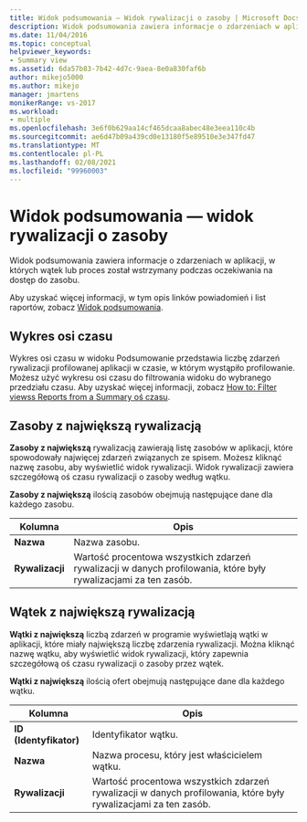 ```yaml
---
title: Widok podsumowania — Widok rywalizacji o zasoby | Microsoft Docs
description: Widok podsumowania zawiera informacje o zdarzeniach w aplikacji, w których wątek lub proces został wstrzymany podczas oczekiwania na dostęp do zasobu.
ms.date: 11/04/2016
ms.topic: conceptual
helpviewer_keywords:
- Summary view
ms.assetid: 6da57b83-7b42-4d7c-9aea-8e0a830faf6b
author: mikejo5000
ms.author: mikejo
manager: jmartens
monikerRange: vs-2017
ms.workload:
- multiple
ms.openlocfilehash: 3e6f0b629aa14cf465dcaa8abec48e3eea110c4b
ms.sourcegitcommit: ae6d47b09a439cd0e13180f5e89510e3e347fd47
ms.translationtype: MT
ms.contentlocale: pl-PL
ms.lasthandoff: 02/08/2021
ms.locfileid: "99960003"
---
```

# <a name="summary-view---resource-contention-view"></a>Widok podsumowania — widok rywalizacji o zasoby
Widok podsumowania zawiera informacje o zdarzeniach w aplikacji, w których wątek lub proces został wstrzymany podczas oczekiwania na dostęp do zasobu.

 Aby uzyskać więcej informacji, w tym opis linków powiadomień i list raportów, zobacz [Widok podsumowania](../profiling/summary-view.md).

## <a name="timeline-graph"></a>Wykres osi czasu
 Wykres osi czasu w widoku Podsumowanie przedstawia liczbę zdarzeń rywalizacji profilowanej aplikacji w czasie, w którym wystąpiło profilowanie. Możesz użyć wykresu osi czasu do filtrowania widoku do wybranego przedziału czasu. Aby uzyskać więcej informacji, zobacz [How to: Filter viewss Reports from a Summary oś czasu](../profiling/how-to-filter-report-views-from-the-summary-timeline.md).

## <a name="most-contended-resources"></a>Zasoby z największą rywalizacją
 **Zasoby z największą** rywalizacją zawierają listę zasobów w aplikacji, które spowodowały najwięcej zdarzeń związanych ze spisem. Możesz kliknąć nazwę zasobu, aby wyświetlić widok rywalizacji. Widok rywalizacji zawiera szczegółową oś czasu rywalizacji o zasoby według wątku.

 **Zasoby z największą** ilością zasobów obejmują następujące dane dla każdego zasobu.

|Kolumna|Opis|
|------------|-----------------|
|**Nazwa**|Nazwa zasobu.|
|**Rywalizacji**|Wartość procentowa wszystkich zdarzeń rywalizacji w danych profilowania, które były rywalizacjami za ten zasób.|

## <a name="most-contended-thread"></a>Wątek z największą rywalizacją
 **Wątki z największą** liczbą zdarzeń w programie wyświetlają wątki w aplikacji, które miały największą liczbę zdarzenia rywalizacji. Można kliknąć nazwę wątku, aby wyświetlić widok rywalizacji, który zapewnia szczegółową oś czasu rywalizacji o zasoby przez wątek.

 **Wątki z największą** ilością ofert obejmują następujące dane dla każdego wątku.

|Kolumna|Opis|
|------------|-----------------|
|**ID (Identyfikator)**|Identyfikator wątku.|
|**Nazwa**|Nazwa procesu, który jest właścicielem wątku.|
|**Rywalizacji**|Wartość procentowa wszystkich zdarzeń rywalizacji w danych profilowania, które były rywalizacjami za ten zasób.|
